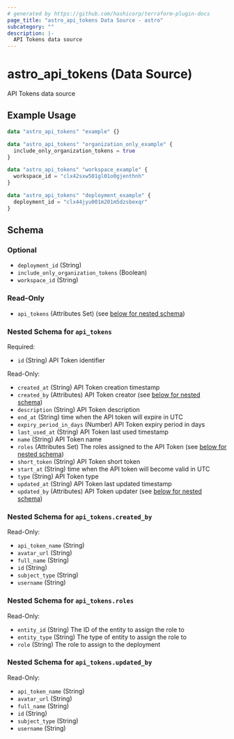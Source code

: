```yaml
---
# generated by https://github.com/hashicorp/terraform-plugin-docs
page_title: "astro_api_tokens Data Source - astro"
subcategory: ""
description: |-
  API Tokens data source
---
```


# astro_api_tokens (Data Source)

API Tokens data source

## Example Usage

```terraform
data "astro_api_tokens" "example" {}

data "astro_api_tokens" "organization_only_example" {
  include_only_organization_tokens = true
}

data "astro_api_tokens" "workspace_example" {
  workspace_id = "clx42sxw501gl01o0gjenthnh"
}

data "astro_api_tokens" "deployment_example" {
  deployment_id = "clx44jyu001m201m5dzsbexqr"
}
```

<!-- schema generated by tfplugindocs -->
## Schema

### Optional

- `deployment_id` (String)
- `include_only_organization_tokens` (Boolean)
- `workspace_id` (String)

### Read-Only

- `api_tokens` (Attributes Set) (see [below for nested schema](#nestedatt--api_tokens))

<a id="nestedatt--api_tokens"></a>
### Nested Schema for `api_tokens`

Required:

- `id` (String) API Token identifier

Read-Only:

- `created_at` (String) API Token creation timestamp
- `created_by` (Attributes) API Token creator (see [below for nested schema](#nestedatt--api_tokens--created_by))
- `description` (String) API Token description
- `end_at` (String) time when the API token will expire in UTC
- `expiry_period_in_days` (Number) API Token expiry period in days
- `last_used_at` (String) API Token last used timestamp
- `name` (String) API Token name
- `roles` (Attributes Set) The roles assigned to the API Token (see [below for nested schema](#nestedatt--api_tokens--roles))
- `short_token` (String) API Token short token
- `start_at` (String) time when the API token will become valid in UTC
- `type` (String) API Token type
- `updated_at` (String) API Token last updated timestamp
- `updated_by` (Attributes) API Token updater (see [below for nested schema](#nestedatt--api_tokens--updated_by))

<a id="nestedatt--api_tokens--created_by"></a>
### Nested Schema for `api_tokens.created_by`

Read-Only:

- `api_token_name` (String)
- `avatar_url` (String)
- `full_name` (String)
- `id` (String)
- `subject_type` (String)
- `username` (String)


<a id="nestedatt--api_tokens--roles"></a>
### Nested Schema for `api_tokens.roles`

Read-Only:

- `entity_id` (String) The ID of the entity to assign the role to
- `entity_type` (String) The type of entity to assign the role to
- `role` (String) The role to assign to the deployment


<a id="nestedatt--api_tokens--updated_by"></a>
### Nested Schema for `api_tokens.updated_by`

Read-Only:

- `api_token_name` (String)
- `avatar_url` (String)
- `full_name` (String)
- `id` (String)
- `subject_type` (String)
- `username` (String)
